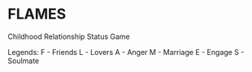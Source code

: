 # FLAMES
Childhood Relationship Status Game

Legends:
  F - Friends
  L - Lovers
  A - Anger
  M - Marriage
  E - Engage
  S - Soulmate


